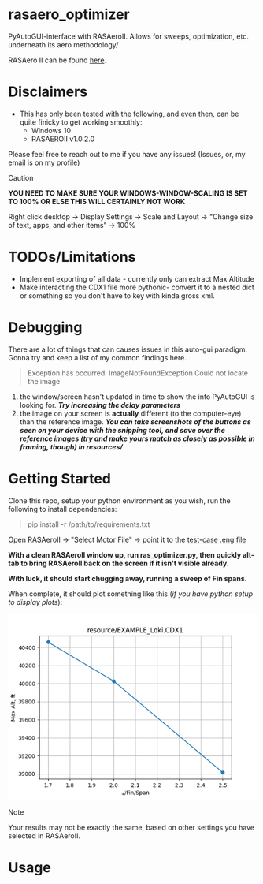 # rasaero_optimizer
PyAutoGUI-interface with RASAeroII. Allows for sweeps, optimization, etc. underneath its aero methodology/

RASAero II can be found [here](https://www.rasaero.com/).


# Disclaimers
- This has only been tested with the following, and even then, can be quite finicky to get working smoothly:
  - Windows 10
  - RASAEROII v1.0.2.0
 
Please feel free to reach out to me if you have any issues! (Issues, or, my email is on my profile)

> [!CAUTION]
> **YOU NEED TO MAKE SURE YOUR WINDOWS-WINDOW-SCALING IS SET TO 100% OR ELSE THIS WILL CERTAINLY NOT WORK**
>
> Right click desktop -> Display Settings -> Scale and Layout -> "Change size of text, apps, and other items" -> 100%


# TODOs/Limitations
- Implement exporting of all data - currently only can extract Max Altitude
- Make interacting the CDX1 file more pythonic- convert it to a nested dict or something so you don't have to key with kinda gross xml.


# Debugging
There are a lot of things that can causes issues in this auto-gui paradigm. Gonna try and keep a list of my common findings here.

> Exception has occurred: ImageNotFoundException
> Could not locate the image

  1) the window/screen hasn't updated in time to show the info PyAutoGUI is looking for. ***Try increasing the delay parameters***
  3) the image on your screen is **actually** different (to the computer-eye) than the reference image. ***You can take screenshots of the buttons as seen on your device with the snipping tool, and save over the reference images (try and make yours match as closely as possible in framing, though) in resources/***



# Getting Started

Clone this repo, setup your python environment as you wish, run the following to install dependencies:
>pip install -r /path/to/requirements.txt



Open RASAeroII -> "Select Motor File" -> point it to the [test-case .eng file](resource/Loki_L2050LW.eng)


**With a clean RASAeroII window up, run ras_optimizer.py, then quickly alt-tab to bring RASAeroII back on the screen if it isn't visible already.**

**With luck, it should start chugging away, running a sweep of Fin spans.**

When complete, it should plot something like this (_if you have python setup to display plots_):

![testcase_result](resource/2025_02_09_testcase.png)

> [!Note]
> Your results may not be exactly the same, based on other settings you have selected in RASAeroII.






# Usage


